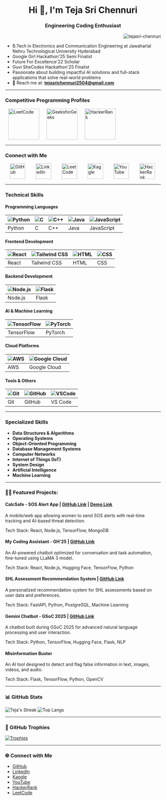 <h1 align="center">Hi 👋, I'm Teja Sri Chennuri </h1>
<h3 align="center">Engineering Coding Enthusiast</h3>

<p align="right">
  <img src="https://komarev.com/ghpvc/?username=tejasri-chennuri&label=Profile%20views&color=0e75b6&style=flat" alt="tejasri-chennuri" />
</p>

- B.Tech in Electronics and Communication Engineering at Jawaharlal Nehru Technological University Hyderabad 
- Google Girl Hackathon'25 Semi Finalist
- Future For Excellence'22 Scholar
- Guvi SheCodes Hackathon'25 Finalist
- Passionate about building impactful AI solutions and full-stack applications that solve real-world problems  
- 📧 Reach me at: **tejasrichennuri2504@gmail.com**   
---

<h3 align="left">Competitive Programming Profiles</h3>

<p align="left">
    <a href="https://leetcode.com/u/svd8nisswa/"><img src="https://upload.wikimedia.org/wikipedia/commons/7/72/LeetCode_logo_2021.svg" width="100" alt="LeetCode" style="margin: 0 10px;"></a>
    <a href="https://www.geeksforgeeks.org/author/tejasrichennuri/"><img src="https://upload.wikimedia.org/wikipedia/commons/3/36/GeeksforGeeks_logo.svg" width="100" alt="GeeksforGeeks" style="margin: 0 10px;"></a>
    <a href="https://www.hackerrank.com/profile/tejasrichennuri1"><img src="https://upload.wikimedia.org/wikipedia/commons/7/7a/HackerRank_logo.svg" width="100" alt="HackerRank" style="margin: 0 10px;"></a>
</p>

---

<h3 align="left">Connect with Me</h3>

<p align="left">
    <a href="https://github.com/tejasri-chennuri"><img src="https://upload.wikimedia.org/wikipedia/commons/6/60/Logo_GitHub.png" width="50" alt="GitHub" style="margin: 0 15px;"></a>
    <a href="https://www.linkedin.com/in/teja-sri-chennuri-a61819277/"><img src="https://upload.wikimedia.org/wikipedia/commons/0/01/LinkedIn_Logo_2013.png" width="50" alt="LinkedIn" style="margin: 0 15px;"></a>
    <a href="https://leetcode.com/u/svd8nisswa/"><img src="https://upload.wikimedia.org/wikipedia/commons/7/72/LeetCode_logo_2021.svg" width="50" alt="LeetCode" style="margin: 0 15px;"></a>
    <a href="https://www.kaggle.com/tejasrichennuri"><img src="https://upload.wikimedia.org/wikipedia/commons/a/a6/Kaggle_logo.png" width="50" alt="Kaggle" style="margin: 0 15px;"></a>
    <a href="https://www.youtube.com/@chennuritejasri2055"><img src="https://upload.wikimedia.org/wikipedia/commons/4/42/YouTube_icon_%282013-2017%29.png" width="50" alt="YouTube" style="margin: 0 15px;"></a>
    <a href="https://www.hackerrank.com/profile/tejasrichennuri1"><img src="https://upload.wikimedia.org/wikipedia/commons/7/7a/HackerRank_logo.svg" width="50" alt="HackerRank" style="margin: 0 15px;"></a>
</p>

---

### **Technical Skills**
#### **Programming Languages**
| ![Python](https://skillicons.dev/icons?i=python) | ![C](https://skillicons.dev/icons?i=c) | ![C++](https://skillicons.dev/icons?i=cpp) | ![Java](https://skillicons.dev/icons?i=java) | ![JavaScript](https://skillicons.dev/icons?i=js) |
| --- | --- | --- | --- | --- |
| Python | C | C++ | Java | JavaScript |

#### **Frontend Development**
| ![React](https://skillicons.dev/icons?i=react) | ![Tailwind CSS](https://skillicons.dev/icons?i=tailwind) | ![HTML](https://skillicons.dev/icons?i=html) | ![CSS](https://skillicons.dev/icons?i=css) |
| --- | --- | --- | --- |
| React | Tailwind CSS | HTML | CSS |

#### **Backend Development**
| ![Node.js](https://skillicons.dev/icons?i=nodejs) | ![Flask](https://skillicons.dev/icons?i=flask) |
| --- | --- |
| Node.js | Flask |

#### **AI & Machine Learning**
| ![TensorFlow](https://skillicons.dev/icons?i=tensorflow) | ![PyTorch](https://skillicons.dev/icons?i=pytorch) |
| --- | --- |
| TensorFlow | PyTorch |

#### **Cloud Platforms**
| ![AWS](https://skillicons.dev/icons?i=aws) | ![Google Cloud](https://skillicons.dev/icons?i=gcp) |
| --- | --- |
| AWS | Google Cloud |

#### **Tools & Others**
| ![Git](https://skillicons.dev/icons?i=git) | ![GitHub](https://skillicons.dev/icons?i=github) | ![VSCode](https://skillicons.dev/icons?i=vscode) |
| --- | --- | --- |
| Git | GitHub | VS Code |


---
### **Specialized Skills**

- **Data Structures & Algorithms**  
- **Operating Systems**  
- **Object-Oriented Programming**  
- **Database Management Systems**  
- **Computer Networks**  
- **Internet of Things (IoT)**  
- **System Design**  
- **Artificial Intelligence**  
- **Machine Learning**

---

### 👨‍💻 Featured Projects:
#### CalcSafe - SOS Alert App | [GitHub Link](https://github.com/TejaSri-Chennuri/CalcSafe) | [Demo Link](https://youtu.be/lCPDDGTIN1I?si=H0JRsupCK8WgfYpG)
A mobile/web app allowing women to send SOS alerts with real-time tracking and AI-based threat detection.

Tech Stack: React, Node.js, TensorFlow, MongoDB

#### My Coding Assistant - GH'25 | [GitHub Link](https://github.com/TejaSri-Chennuri/New-Coding-Assistant)
An AI-powered chatbot optimized for conversation and task automation, fine-tuned using LLaMA 3 model.

Tech Stack: React, Node.js, Hugging Face, TensorFlow, Python

#### SHL Assessment Recommendation System | [GitHub Link](https://github.com/TejaSri-Chennuri/shl_recommendation-system)
A personalized recommendation system for SHL assessments based on user data and preferences.

Tech Stack: FastAPI, Python, PostgreSQL, Machine Learning

#### Gemini Chatbot - GSoC 2025 | [GitHub Link](https://github.com/TejaSri-Chennuri/Gemini_Chatbot)
A chatbot built during GSoC 2025 for advanced natural language processing and user interaction.

Tech Stack: Python, TensorFlow, Hugging Face, Flask, NLP

#### Misinformation Buster
An AI tool designed to detect and flag false information in text, images, videos, and audio.

Tech Stack: Flask, TensorFlow, Python, OpenCV

---


### 📊 GitHub Stats

![Teja's Streak](https://github-readme-streak-stats.herokuapp.com/?user=tejasri-chennuri&theme=radical)
![Top Langs](https://github-readme-stats.vercel.app/api/top-langs/?username=tejasri-chennuri&layout=compact&theme=radical)

---

### 🏅 GitHub Trophies

[![Trophies](https://github-profile-trophy.vercel.app/?username=tejasri-chennuri&theme=radical)](https://github.com/ryo-ma/github-profile-trophy)

---

### 🌐 Connect with Me

- [GitHub](https://github.com/tejasri-chennuri)  
- [LinkedIn](https://www.linkedin.com/in/teja-sri-chennuri-a61819277/)  
- [Kaggle](https://www.kaggle.com/tejasrichennuri)  
- [YouTube](https://www.youtube.com/@chennuritejasri2055)  
- [HackerRank](https://www.hackerrank.com/profile/tejasrichennuri1)  
- [LeetCode](https://leetcode.com/u/svd8nisswa/)
